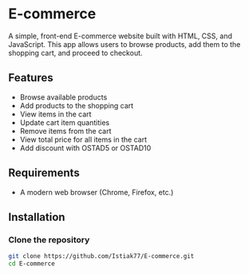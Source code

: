 # E-commerce

A simple, front-end E-commerce website built with HTML, CSS, and JavaScript. This app allows users to browse products, add them to the shopping cart, and proceed to checkout.

## Features

- Browse available products
- Add products to the shopping cart
- View items in the cart
- Update cart item quantities
- Remove items from the cart
- View total price for all items in the cart
- Add discount with OSTAD5 or OSTAD10

## Requirements

- A modern web browser (Chrome, Firefox, etc.)

## Installation

### Clone the repository

```bash
git clone https://github.com/Istiak77/E-commerce.git
cd E-commerce
